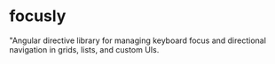 # focusly
"Angular directive library for managing keyboard focus and directional navigation in grids, lists, and custom UIs.
